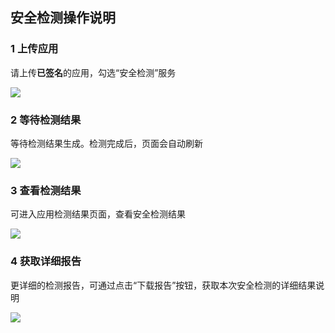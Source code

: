 ## 安全检测操作说明

### 1 上传应用

请上传**已签名**的应用，勾选“安全检测”服务

![](http://imgcache.tce.fsphere.cn/static/mccdn.qcloud.com/static/img/af4b2e42e1503bb13111ede6f4d2168c/image.png)


### 2 等待检测结果
等待检测结果生成。检测完成后，页面会自动刷新

![](http://imgcache.tce.fsphere.cn/static/mccdn.qcloud.com/static/img/88bf31f5339a956170533836b7ef2904/image.png)
 

### 3 查看检测结果
可进入应用检测结果页面，查看安全检测结果

![](http://imgcache.tce.fsphere.cn/static/mccdn.qcloud.com/static/img/15c05cc1a3435d5aa13b9eea4c563f62/image.png)

 
### 4 获取详细报告

更详细的检测报告，可通过点击“下载报告”按钮，获取本次安全检测的详细结果说明

![](http://imgcache.tce.fsphere.cn/static/mccdn.qcloud.com/static/img/88b25d4da7fe34bc954d71be17cc315b/image.png)

 

